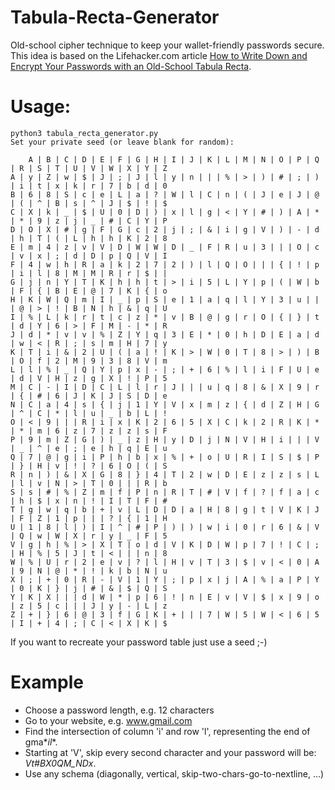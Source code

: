 # Tabula-Recta-Generator
Old-school cipher technique to keep your wallet-friendly passwords secure. This idea is based on the Lifehacker.com article [How to Write Down and Encrypt Your Passwords with an Old-School Tabula Recta](https://lifehacker.com/how-to-write-down-and-encrypt-your-passwords-with-an-ol-5715794). 


# Usage:

```python3
python3 tabula_recta_generator.py
Set your private seed (or leave blank for random): 

    A | B | C | D | E | F | G | H | I | J | K | L | M | N | O | P | Q | R | S | T | U | V | W | X | Y | Z
A | y | Z | w | $ | J | ; | J | l | y | n | | | % | > | ) | # | ; | ) | i | t | x | k | r | 7 | b | d | 0
B | 6 | 8 | S | c | e | L | a | ? | W | l | C | n | ( | J | e | J | @ | ( | ^ | B | s | ^ | J | $ | ! | $
C | X | k | _ | $ | U | 0 | D | ) | x | l | g | < | Y | # | ) | A | * | * | 9 | z | j | _ | # | C | Y | P
D | O | X | # | g | F | G | c | 2 | j | ; | & | i | g | V | ) | - | d | h | T | ( | L | h | h | K | 2 | 8
E | m | 4 | z | v | V | D | W | W | D | _ | F | R | u | 3 | | | O | c | v | x | ; | d | D | p | Q | V | I
F | 4 | w | h | R | a | k | 2 | 7 | 2 | ) | l | Q | O | | | { | ! | p | i | l | 8 | M | M | R | r | $ | |
G | j | n | Y | T | K | h | h | t | > | i | 5 | L | Y | p | ( | W | b | F | { | B | E | @ | 7 | K | { | o
H | K | W | Q | m | I | _ | p | S | e | 1 | a | q | l | Y | 3 | u | | | @ | > | ! | B | N | h | & | q | U
I | % | L | k | r | t | c | z | * | v | B | @ | g | r | O | { | } | t | d | Y | 6 | > | F | M | - | * | R
J | d | * | v | v | % | Z | Y | q | 3 | E | * | 0 | h | D | E | a | d | w | < | R | ; | s | m | H | 7 | y
K | T | i | & | 2 | U | ( | a | ! | K | > | W | 0 | T | 8 | > | ) | B | O | f | 2 | M | 9 | 3 | 8 | V | m
L | l | % | _ | Q | Y | p | x | - | ; | + | 6 | % | l | i | F | U | e | d | V | H | z | g | X | ! | P | 5
M | C | - | I | D | C | L | l | r | J | | | u | q | 8 | & | X | 9 | r | { | # | 6 | J | K | J | S | D | e
N | C | a | 4 | s | { | j | 1 | Y | V | x | m | z | { | d | Z | H | G | ^ | C | * | l | u | _ | b | L | !
O | < | 9 | | | R | i | x | K | 2 | 6 | 5 | X | C | k | 2 | R | K | * | * | m | 6 | z | 7 | z | z | s | F
P | 9 | m | Z | G | ) | _ | z | H | y | D | j | N | V | H | i | | | V | _ | ^ | e | ; | e | h | q | E | u
Q | 7 | @ | g | i | P | h | b | x | % | + | o | U | R | I | S | $ | P | } | H | v | ! | ? | 6 | O | ( | S
R | n | ) | & | X | G | 8 | } | 4 | T | 2 | w | D | E | z | z | s | L | l | v | N | > | T | 0 | | | R | b
S | s | # | % | Z | m | f | P | n | R | T | # | V | f | ? | f | a | c | h | $ | x | n | ! | I | T | F | #
T | g | w | q | b | + | v | L | D | D | a | H | 8 | g | t | V | K | J | F | Z | 1 | p | | | ? | { | 1 | H
U | 1 | 8 | l | ) | I | ^ | # | P | ) | ) | w | i | 0 | r | 6 | & | V | Q | w | W | X | r | y | _ | F | 5
V | g | h | % | > | X | T | o | d | V | K | D | W | p | 7 | ! | C | ; | H | % | 5 | J | t | < | | | n | 8
W | % | U | r | 2 | e | v | ? | l | H | v | T | 3 | $ | v | < | 0 | A | 9 | N | @ | * | ! | k | b | N | u
X | ; | + | 0 | R | - | V | 1 | Y | ; | p | x | j | A | % | a | P | Y | 0 | K | } | j | # | & | $ | Q | S
Y | K | X | | | d | W | * | p | 6 | ! | n | E | v | V | $ | x | 9 | o | z | 5 | c | | | J | y | - | L | z
Z | + | } | 6 | @ | 3 | f | G | K | + | | | 7 | W | 5 | W | < | 6 | 5 | I | + | 4 | ; | C | < | X | K | $
```
If you want to recreate your password table just use a seed ;-)


# Example

- Choose a password length, e.g. 12 characters
- Go to your website, e.g. www.gmail.com
- Find the intersection of column 'i' and row 'l', representing the end of gma*_il_*. 
- Starting at 'V', skip every second character and your password will be: *Vt#BX0QM_NDx*.
- Use any schema (diagonally, vertical, skip-two-chars-go-to-nextline, ...)
